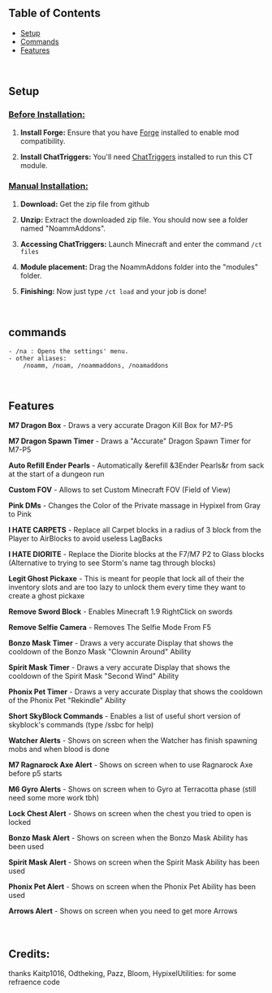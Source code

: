 
## Table of Contents

- [Setup](#Setup)
- [Commands](#Commands)
- [Features](#Features)
</br>

## Setup

### <u>Before Installation:</u>
1. **Install Forge:** Ensure that you have [Forge](https://files.minecraftforge.net/net/minecraftforge/forge/index_1.8.9.html) installed to enable mod compatibility.

2. **Install ChatTriggers:** You'll need [ChatTriggers](https://www.chattriggers.com) installed to run this CT module.

### <u>Manual Installation:</u>
1. **Download:** Get the zip file from github

2. **Unzip:** Extract the downloaded zip file. You should now see a folder named "NoammAddons".

3. **Accessing ChatTriggers:** Launch Minecraft and enter the command `/ct files`

4. **Module placement:** Drag the NoammAddons folder into the "modules" folder.

5. **Finishing:** Now just type `/ct load` and your job is done!

</br>


## commands
    - /na : Opens the settings' menu.
    - other aliases:
		/noamm, /noam, /noammaddons, /noamaddons 


</br>

## Features

**M7 Dragon Box** - Draws a very accurate Dragon Kill Box for M7-P5

**M7 Dragon Spawn Timer** - Draws a "Accurate" Dragon Spawn Timer for M7-P5

**Auto Refill Ender Pearls** - Automatically &erefill &3Ender Pearls&r from sack at the start of a dungeon run

**Custom FOV** - Allows to set Custom Minecraft FOV (Field of View)

**Pink DMs** - Changes the Color of the Private massage in Hypixel from Gray to Pink

**I HATE CARPETS** - Replace all Carpet blocks in a radius of 3 block from the Player to AirBlocks to avoid useless LagBacks

**I HATE DIORITE** - Replace the Diorite blocks at the F7/M7 P2 to Glass blocks (Alternative to trying to see Storm's name tag through blocks)

**Legit Ghost Pickaxe** - This is meant for people that lock all of their the inventory slots and are too lazy to unlock them every time they want to create a ghost pickaxe

**Remove Sword Block** - Enables Minecraft 1.9 RightClick on swords

**Remove Selfie Camera** - Removes The Selfie Mode From F5

**Bonzo Mask Timer** - Draws a very accurate Display that shows the cooldown of the Bonzo Mask "Clownin Around" Ability

**Spirit Mask Timer** - Draws a very accurate Display that shows the cooldown of the Spirit Mask "Second Wind" Ability

**Phonix Pet Timer** - Draws a very accurate Display that shows the cooldown of the Phonix Pet "Rekindle" Ability

**Short SkyBlock Commands** - Enables a list of useful short version of skyblock's commands (type /ssbc for help)

**Watcher Alerts** - Shows on screen when the Watcher has finish spawning mobs and when blood is done

**M7 Ragnarock Axe Alert** - Shows on screen when to use Ragnarock Axe before p5 starts

**M6 Gyro Alerts** - Shows on screen when to Gyro at Terracotta phase (still need some more work tbh)

**Lock Chest Alert** - Shows on screen when the chest you tried to open is locked

**Bonzo Mask Alert** - Shows on screen when the Bonzo Mask Ability has been used

**Spirit Mask Alert** - Shows on screen when the Spirit Mask Ability has been used

**Phonix Pet Alert** - Shows on screen when the Phonix Pet Ability has been used

**Arrows Alert** - Shows on screen when you need to get more Arrows



ㅤ
## Credits:

thanks Kaitp1016, Odtheking, Pazz, Bloom, HypixelUtilities:
for some refraence code
